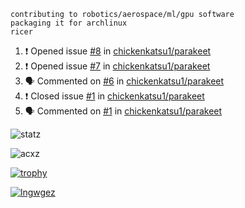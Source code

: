 ```
contributing to robotics/aerospace/ml/gpu software
packaging it for archlinux
ricer
```

<!--START_SECTION:activity-->
1. ❗️ Opened issue [#8](https://github.com/chickenkatsu1/parakeet/issues/8) in [chickenkatsu1/parakeet](https://github.com/chickenkatsu1/parakeet)
2. ❗️ Opened issue [#7](https://github.com/chickenkatsu1/parakeet/issues/7) in [chickenkatsu1/parakeet](https://github.com/chickenkatsu1/parakeet)
3. 🗣 Commented on [#6](https://github.com/chickenkatsu1/parakeet/issues/6) in [chickenkatsu1/parakeet](https://github.com/chickenkatsu1/parakeet)
4. ❗️ Closed issue [#1](https://github.com/chickenkatsu1/parakeet/issues/1) in [chickenkatsu1/parakeet](https://github.com/chickenkatsu1/parakeet)
5. 🗣 Commented on [#1](https://github.com/chickenkatsu1/parakeet/issues/1) in [chickenkatsu1/parakeet](https://github.com/chickenkatsu1/parakeet)
<!--END_SECTION:activity-->


![statz](https://github-readme-stats.vercel.app/api?username=acxz&include_all_commits=true&show_icons=true)

<p><img align="center" src="https://github-readme-streak-stats.herokuapp.com/?user=acxz&" alt="acxz" /></p>

[![trophy](https://github-profile-trophy.vercel.app/?username=acxz)](https://github.com/ryo-ma/github-profile-trophy)

[![lngwgez](https://github-readme-stats.vercel.app/api/top-langs/?username=acxz&layout=compact)](https://github.com/acxz/github-readme-stats)
